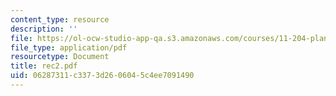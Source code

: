 ```yaml
---
content_type: resource
description: ''
file: https://ol-ocw-studio-app-qa.s3.amazonaws.com/courses/11-204-planning-communications-and-digital-media-fall-2004/06287311c3373d2606045c4ee7091490_rec2.pdf
file_type: application/pdf
resourcetype: Document
title: rec2.pdf
uid: 06287311-c337-3d26-0604-5c4ee7091490
---
```

